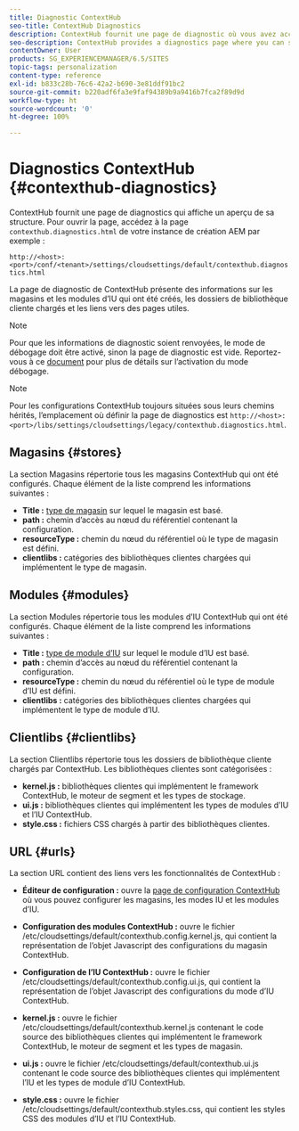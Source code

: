 ```yaml
---
title: Diagnostic ContextHub
seo-title: ContextHub Diagnostics
description: ContextHub fournit une page de diagnostic où vous avez accès à une vue d’ensemble du framework ContextHub
seo-description: ContextHub provides a diagnostics page where you can see an overview of the ContextHub framework
contentOwner: User
products: SG_EXPERIENCEMANAGER/6.5/SITES
topic-tags: personalization
content-type: reference
exl-id: b833c28b-76c6-42a2-b690-3e81ddf91bc2
source-git-commit: b220adf6fa3e9faf94389b9a9416b7fca2f89d9d
workflow-type: ht
source-wordcount: '0'
ht-degree: 100%

---
```


# Diagnostics ContextHub {#contexthub-diagnostics}

ContextHub fournit une page de diagnostics qui affiche un aperçu de sa structure. Pour ouvrir la page, accédez à la page `contexthub.diagnostics.html` de votre instance de création AEM par exemple :

`http://<host>:<port>/conf/<tenant>/settings/cloudsettings/default/contexthub.diagnostics.html`

La page de diagnostic de ContextHub présente des informations sur les magasins et les modules d’IU qui ont été créés, les dossiers de bibliothèque cliente chargés et les liens vers des pages utiles.

>[!NOTE]
>
>Pour que les informations de diagnostic soient renvoyées, le mode de débogage doit être activé, sinon la page de diagnostic est vide. Reportez-vous à ce [document](ch-configuring.md#debugging-contexthub) pour plus de détails sur l’activation du mode débogage.

>[!NOTE]
>
>Pour les configurations ContextHub toujours situées sous leurs chemins hérités, l’emplacement où définir la page de diagnostics est `http://<host>:<port>/libs/settings/cloudsettings/legacy/contexthub.diagnostics.html`.

## Magasins {#stores}

La section Magasins répertorie tous les magasins ContextHub qui ont été configurés. Chaque élément de la liste comprend les informations suivantes :

* **Title :** [type de magasin](/help/sites-developing/ch-samplestores.md) sur lequel le magasin est basé.
* **path :** chemin d’accès au nœud du référentiel contenant la configuration.
* **resourceType :** chemin du nœud du référentiel où le type de magasin est défini.
* **clientlibs :** catégories des bibliothèques clientes chargées qui implémentent le type de magasin.

## Modules {#modules}

La section Modules répertorie tous les modules d’IU ContextHub qui ont été configurés. Chaque élément de la liste comprend les informations suivantes :

* **Title :** [type de module d’IU](/help/sites-developing/ch-samplemodules.md) sur lequel le module d’IU est basé.
* **path :** chemin d’accès au nœud du référentiel contenant la configuration.
* **resourceType :** chemin du nœud du référentiel où le type de module d’IU est défini.
* **clientlibs :** catégories des bibliothèques clientes chargées qui implémentent le type de module d’IU.

## Clientlibs {#clientlibs}

La section Clientlibs répertorie tous les dossiers de bibliothèque cliente chargés par ContextHub. Les bibliothèques clientes sont catégorisées :

* **kernel.js :** bibliothèques clientes qui implémentent le framework ContextHub, le moteur de segment et les types de stockage.
* **ui.js :** bibliothèques clientes qui implémentent les types de modules d’IU et l’IU ContextHub.
* **style.css :** fichiers CSS chargés à partir des bibliothèques clientes.

## URL {#urls}

La section URL contient des liens vers les fonctionnalités de ContextHub :

* **Éditeur de configuration :** ouvre la [page de configuration ContextHub](ch-configuring.md) où vous pouvez configurer les magasins, les modes IU et les modules d’IU.

* **Configuration des modules ContextHub :** ouvre le fichier /etc/cloudsettings/default/contexthub.config.kernel.js, qui contient la représentation de l’objet Javascript des configurations du magasin ContextHub.
* **Configuration de l’IU ContextHub :** ouvre le fichier /etc/cloudsettings/default/contexthub.config.ui.js, qui contient la représentation de l’objet Javascript des configurations du mode d’IU ContextHub.
* **kernel.js :** ouvre le fichier /etc/cloudsettings/default/contexthub.kernel.js contenant le code source des bibliothèques clientes qui implémentent le framework ContextHub, le moteur de segment et les types de magasin.
* **ui.js :** ouvre le fichier /etc/cloudsettings/default/contexthub.ui.js contenant le code source des bibliothèques clientes qui implémentent l’IU et les types de module d’IU ContextHub.
* **style.css :** ouvre le fichier /etc/cloudsettings/default/contexthub.styles.css, qui contient les styles CSS des modules d’IU et l’IU ContextHub.

